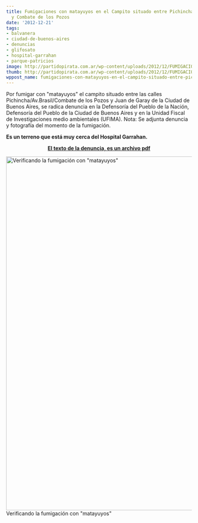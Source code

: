 ```yaml
---
title: Fumigaciones con matayuyos en el Campito situado entre Pichincha, Brasil, Garay
  y Combate de los Pozos
date: '2012-12-21'
tags:
- balvanera
- ciudad-de-buenos-aires
- denuncias
- glifosato
- hospital-garrahan
- parque-patricios
image: http://partidopirata.com.ar/wp-content/uploads/2012/12/FUMIGACIONES-CAMPITO.jpg
thumb: http://partidopirata.com.ar/wp-content/uploads/2012/12/FUMIGACIONES-CAMPITO-150x150.jpg
wppost_name: fumigaciones-con-matayuyos-en-el-campito-situado-entre-pichincha-brasil-garay-y-combate-de-los-pozos
---
```


Por fumigar con "matayuyos" el campito situado entre las calles Pichincha/Av.Brasil/Combate de los Pozos y Juan de Garay de la Ciudad de Buenos Aires, se radica denuncia en la Defensoría del Pueblo de la Nación, Defensoría del Pueblo de la Ciudad de Buenos Aires y en la Unidad Fiscal de Investigaciones medio ambientales (UFIMA). Nota: Se adjunta denuncia y fotografía del momento de la
fumigación.

<strong>Es un terreno que está muy cerca del Hospital Garrahan.</strong>
<p style="text-align: center;"><strong>
<a href="http://partidopirata.com.ar/wp-content/uploads/2012/12/Denuncia.pdf" target="_blank">El texto de la denuncia, es un archivo pdf</a>
</strong></p>


<a href="http://partidopirata.com.ar/wp-content/uploads/2012/12/FUMIGACIONES-CAMPITO.jpg"><img class="size-full wp-image-7940" alt="Verificando la fumigación con &quot;matayuyos&quot;" src="http://partidopirata.com.ar/wp-content/uploads/2012/12/FUMIGACIONES-CAMPITO.jpg" width="720" height="960" /></a> Verificando la fumigación con "matayuyos"

